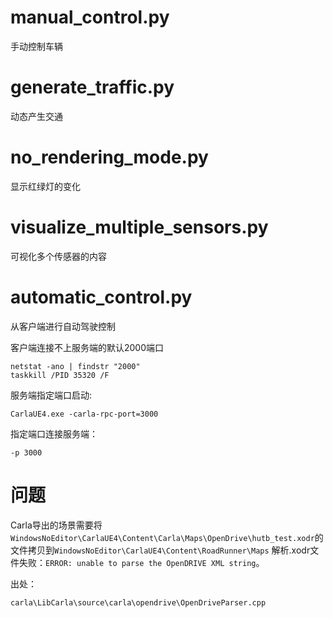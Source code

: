 # manual_control.py
手动控制车辆

# generate_traffic.py
动态产生交通

# no_rendering_mode.py
显示红绿灯的变化

# visualize_multiple_sensors.py 
可视化多个传感器的内容

# automatic_control.py 
从客户端进行自动驾驶控制

客户端连接不上服务端的默认2000端口
```shell
netstat -ano | findstr "2000"
taskkill /PID 35320 /F
```


服务端指定端口启动:
```shell
CarlaUE4.exe -carla-rpc-port=3000
```
指定端口连接服务端：
```shell
-p 3000
```

# 问题
Carla导出的场景需要将`WindowsNoEditor\CarlaUE4\Content\Carla\Maps\OpenDrive\hutb_test.xodr`的文件拷贝到`WindowsNoEditor\CarlaUE4\Content\RoadRunner\Maps`
解析.xodr文件失败：`ERROR: unable to parse the OpenDRIVE XML string`。

出处：
```shell
carla\LibCarla\source\carla\opendrive\OpenDriveParser.cpp
```
